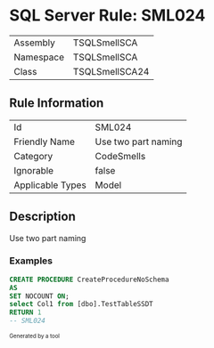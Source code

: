 ﻿# SQL Server Rule: SML024
  
|    |    |
|----|----|
| Assembly | TSQLSmellSCA |
| Namespace | TSQLSmellSCA |
| Class | TSQLSmellSCA24 |
  
## Rule Information
  
|    |    |
|----|----|
| Id | SML024 |
| Friendly Name | Use two part naming |
| Category | CodeSmells |
| Ignorable | false |
| Applicable Types | Model  |
  
## Description
  
Use two part naming
  
### Examples
  
```sql
CREATE PROCEDURE CreateProcedureNoSchema
AS
SET NOCOUNT ON;
select Col1 from [dbo].TestTableSSDT
RETURN 1
-- SML024
```
  
<sub><sup>Generated by a tool</sup></sub>
